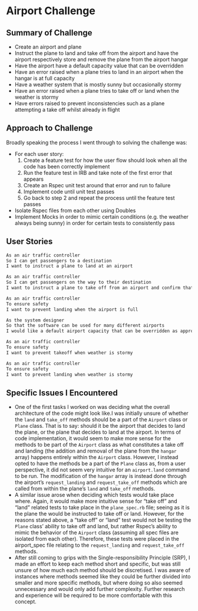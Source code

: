 # Airport Challenge

## Summary of Challenge
- Create an airport and plane
- Instruct the plane to land and take off from the airport and have the airport respectively store and remove the plane from the airport hangar
- Have the airport have a default capacity value that can be overridden
- Have an error raised when a plane tries to land in an airport when the hangar is at full capacity
- Have a weather system that is mostly sunny but occasionally stormy
- Have an error raised when a plane tries to take off or land when the weather is stormy
- Have errors raised to prevent inconsistencies such as a plane attempting a take off whilst already in flight

## Approach to Challenge

Broadly speaking the process I went through to solving the challenge was:

- For each user story:
  1. Create a feature test for how the user flow should look when all the code has been correctly implement
  2. Run the feature test in IRB and take note of the first error that appears
  3. Create an Rspec unit test around that error and run to failure
  4. Implement code until unit test passes
  5. Go back to step 2 and repeat the process until the feature test passes
- Isolate Rspec files from each other using Doubles
- Implement Mocks in order to mimic certain conditions (e.g. the weather always being sunny) in order for certain tests to consistently pass

## User Stories

```bash
As an air traffic controller 
So I can get passengers to a destination 
I want to instruct a plane to land at an airport

As an air traffic controller 
So I can get passengers on the way to their destination 
I want to instruct a plane to take off from an airport and confirm that it is no longer in the airport

As an air traffic controller 
To ensure safety 
I want to prevent landing when the airport is full 

As the system designer
So that the software can be used for many different airports
I would like a default airport capacity that can be overridden as appropriate

As an air traffic controller 
To ensure safety 
I want to prevent takeoff when weather is stormy 

As an air traffic controller 
To ensure safety 
I want to prevent landing when weather is stormy 
```
## Specific Issues I Encountered

- One of the first tasks I worked on was deciding what the overall architecture of the code might look like.I was initially unsure of whether the `land` and `take_off` methods should be a part of the `Airport` class or `Plane` class. That is to say: should it be the airport that decides to land the plane, or the plane that decides to land at the airport. In terms of code implementation, it would seem to make more sense for the methods to be part of the `Airport` class as what constitutes a take off and landing (the addition and removal of the plane from the `hangar` array) happens entirely within the `Airport` class. However, I instead opted to have the methods be a part of the `Plane` class as, from a user perspective, it did not seem very intuitive for an `airport.land` command to be run. The modification of the `hangar` array is instead done through the airport’s `request_landing` and `request_take_off` methods which are called from within the plane’s `land` and `take_off` methods.
- A similar issue arose when deciding which tests would take place where. Again, it would make more intuitive sense for “take off” and “land” related tests to take place in the `plane_spec.rb` file; seeing as it is the plane the would be instructed to take off or land. However, for the reasons stated above, a “take off” or “land” test would not be testing the `Plane` class’ ability to take off and land, but rather Rspec’s ability to mimic the behavior of the `Airport` class (assuming all spec files are isolated from each other). Therefore, these tests were placed in the airport_spec file relating to the `request_landing` and `request_take_off` methods.
- After still coming to grips with the Single-responsibility Principle (SRP), I made an effort to keep each method short and specific, but was still unsure of how much each method should be discretised. I was aware of instances where methods seemed like they could be further divided into smaller and more specific methods, but where doing so also seemed unnecessary and would only add further complexity. Further research and experience will be required to be more comfortable with this concept.
